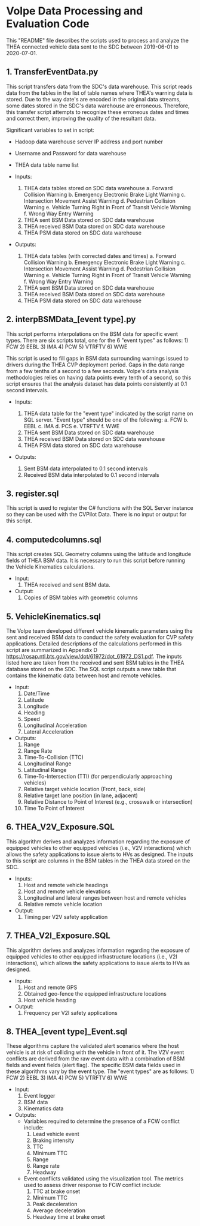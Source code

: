 # Volpe Data Processing and Evaluation Code

This "README" file describes the scripts used to process and analyze the THEA connected vehicle data sent to the SDC between 2019-06-01 to 2020-07-01.

## 1. TransferEventData.py
This script transfers data from the SDC's data warehouse. This script reads data from the tables in the list of table names where THEA's warning data is stored. Due to the way date's are encoded in the original data streams, some dates stored in the SDC's data warehouse are erroneous. Therefore, this transfer script attempts to recognize these erroneous dates and times and correct them, improving the quality of the resultant data.

Significant variables to set in script:
- Hadoop data warehouse server IP address and port number
- Username and Password for data warehouse
- THEA data table name list

- Inputs:
	1) THEA data tables stored on SDC data warehouse
		a. Forward Collision Warning
		b. Emergency Electronic Brake Light Warning
		c. Intersection Movement Assist Warning
		d. Pedestrian Collision Warning
		e. Vehicle Turning Right in Front of Transit Vehicle Warning
		f. Wrong Way Entry Warning
	2) THEA sent BSM Data stored on SDC data warehouse
	3) THEA received BSM Data stored on SDC data warehouse
	4) THEA PSM data stored on SDC data warehouse
	
- Outputs:
	1) THEA data tables (with corrected dates and times)
		a. Forward Collision Warning
		b. Emergency Electronic Brake Light Warning
		c. Intersection Movement Assist Warning
		d. Pedestrian Collision Warning
		e. Vehicle Turning Right in Front of Transit Vehicle Warning
		f. Wrong Way Entry Warning
	2) THEA sent BSM Data stored on SDC data warehouse
	3) THEA received BSM Data stored on SDC data warehouse
	4) THEA PSM data stored on SDC data warehouse

## 2. interpBSMData_[event type].py
This script performs interpolations on the BSM data for specific event types. There are six scripts total, one for the 6 "event types" as follows:
	1) FCW
	2) EEBL
	3) IMA
	4) PCW
	5) VTRFTV
	6) WWE

This script is used to fill gaps in BSM data surrounding warnings issued to drivers during the THEA CVP deployment period. Gaps in the data range from a few tenths of a second to a few seconds. Volpe's data analysis methodologies relies on having data points every tenth of a second, so this script ensures that the analysis dataset has data points consistently at 0.1 second intervals.

- Inputs:
	1) THEA data table for the "event type" indicated by the script name on SQL server. "Event type" should be one of the following:
		a. FCW
		b. EEBL
		c. IMA
		d. PCS
		e. VTRFTV
		f. WWE
	2) THEA sent BSM Data stored on SDC data warehouse
	3) THEA received BSM Data stored on SDC data warehouse
	4) THEA PSM data stored on SDC data warehouse
	
- Outputs:
	1) Sent BSM data interpolated to 0.1 second intervals
	2) Received BSM data interpolated to 0.1 second intervals

## 3. register.sql
This script is used to register the C# functions with the SQL Server instance so they can be used with the CVPilot Data. There is no input or output for this script.

## 4. computedcolumns.sql
This script creates SQL Geometry columns using the latitude and longitude fields of THEA BSM data. It is necessary to run this script before running the Vehicle Kinematics calculations.
- Input:
	1) THEA received and sent BSM data. 
- Output:
	1) Copies of BSM tables with geometric columns

## 5. VehicleKinematics.sql
The Volpe team developed different vehicle kinematic parameters using the sent and received BSM data to conduct the safety evaluation for CVP safety applications. Detailed descriptions of the calculations performed in this script are summarized in Appendix D https://rosap.ntl.bts.gov/view/dot/61972/dot_61972_DS1.pdf. The inputs listed here are taken from the received and sent BSM tables in the THEA database stored on the SDC. The SQL script outputs a new table that contains the kinematic data between host and remote vehicles. 
-	Input:
	1) Date/Time
	2) Latitude
	3) Longitude
	4) Heading
	5) Speed
	6) Longitudinal Acceleration
	7) Lateral Acceleration	
-	Outputs:
	1) Range
	2) Range Rate
	3) Time-To-Collision (TTC)
	4) Longitudinal Range
	5) Latitudinal Range
	6) Time-To-Intersection (TTI) (for perpendicularly approaching vehicles)
	7) Relative target vehicle location (Front, back, side)
	8) Relative target lane position (in lane, adjacent)
	9) Relative Distance to Point of Interest (e.g., crosswalk or intersection)
   	10) Time To Point of Interest

## 6. THEA_V2V_Exposure.SQL
This algorithm derives and analyzes information regarding the exposure of equipped vehicles to other equipped vehicles (i.e., V2V interactions) which allows the safety applications to issue alerts to HVs as designed. The inputs to this script are columns in the BSM tables in the THEA data stored on the SDC.
- Inputs:
	1) Host and remote vehicle headings
	2) Host and remote vehicle elevations
	3) Longitudinal and lateral ranges between host and remote vehicles
	4) Relative remote vehicle location 
- Output:
	1) Timing per V2V safety application

## 7. THEA_V2I_Exposure.SQL
This algorithm derives and analyzes information regarding the exposure of equipped vehicles to other equipped infrastructure locations (i.e., V2I interactions), which allows the safety applications to issue alerts to HVs as designed.
- Inputs:
	1) Host and remote GPS
	2) Obtained geo-fence the equipped infrastructure locations
	3) Host vehicle heading
- Output:
	1) Frequency per V2I safety applications

## 8.  THEA_[event type]\_Event.sql

These algorithms capture the validated alert scenarios where the host vehicle is at risk of colliding with the vehicle in front of it. The V2V event conflicts are derived from the raw event data with a combination of BSM fields and event fields (alert flag). The specific BSM data fields used in these algorithms vary by the event type. The "event types" are as follows:
 	1) FCW
	2) EEBL
	3) IMA
	4) PCW
	5) VTRFTV
	6) WWE
- Input:
	1) Event logger
	2) BSM data
	3) Kinematics data
- Outputs:
	- Variables required to determine the presence of a FCW conflict include:
		1) Lead vehicle event
		2) Braking intensity
		3) TTC
		4) Minimum TTC
		4) Range
		5) Range rate
		6) Headway
	- Event conflicts validated using the visualization tool. The metrics used to assess driver response to FCW conflict include:
		1) TTC at brake onset
		2) Minimum TTC
		3) Peak deceleration
		4) Average deceleration 
		5) Headway time at brake onset

